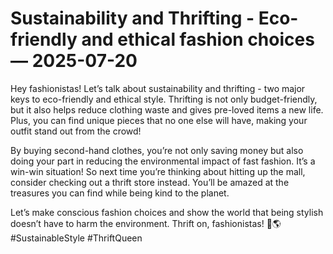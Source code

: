 # Sustainability and Thrifting - Eco-friendly and ethical fashion choices — 2025-07-20

Hey fashionistas! Let’s talk about sustainability and thrifting - two major keys to eco-friendly and ethical style. Thrifting is not only budget-friendly, but it also helps reduce clothing waste and gives pre-loved items a new life. Plus, you can find unique pieces that no one else will have, making your outfit stand out from the crowd!

By buying second-hand clothes, you’re not only saving money but also doing your part in reducing the environmental impact of fast fashion. It’s a win-win situation! So next time you’re thinking about hitting up the mall, consider checking out a thrift store instead. You’ll be amazed at the treasures you can find while being kind to the planet.

Let’s make conscious fashion choices and show the world that being stylish doesn’t have to harm the environment. Thrift on, fashionistas! 💚🌎 #SustainableStyle #ThriftQueen